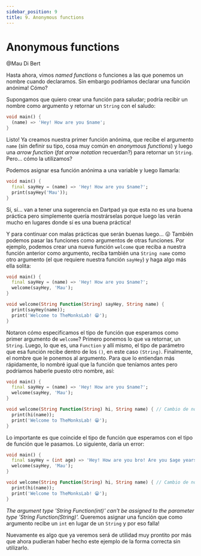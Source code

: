 ```yaml
---
sidebar_position: 9
title: 9. Anonymous functions
---
```


# Anonymous functions

@Mau Di Bert

Hasta ahora, vimos _named functions_ o funciones a las que ponemos un nombre cuando declaramos. Sin embargo podríamos declarar una función anónima! Cómo?

Supongamos que quiero crear una función para saludar; podría recibir un nombre como argumento y retornar un `String` con el saludo:

```dart
void main() {
  (name) => 'Hey! How are you $name';
}
```

Listo! Ya creamos nuestra primer función anónima, que recibe el argumento `name` (sin definir su tipo, cosa muy común en _anonymous functions_) y luego una _arrow function_ (_fat arrow notation_ recuerdan?) para retornar un `String`. Pero... cómo la utilizamos?

Podemos asignar esa función anónima a una variable y luego llamarla:

```dart
void main() {
  final sayHey = (name) => 'Hey! How are you $name?';
  print(sayHey('Mau'));
}
```

Sí, sí... van a tener una sugerencia en Dartpad ya que esta no es una buena práctica pero simplemente quería mostrárselas porque luego las verán mucho en lugares donde sí es una buena práctica!

Y para continuar con malas prácticas que serán buenas luego... 😛 También podemos pasar las funciones como argumentos de otras funciones. Por ejemplo, podemos crear una nueva función `welcome` que reciba a nuestra función anterior como argumento, reciba también una `String name` como otro argumento (el que requiere nuestra función `sayHey`) y haga algo más ella solita:

```dart
void main() {
  final sayHey = (name) => 'Hey! How are you $name?';
  welcome(sayHey, 'Mau');
}

void welcome(String Function(String) sayHey, String name) {
  print(sayHey(name));
  print('Welcome to TheMonksLab! 😁');
}
```

Notaron cómo especificamos el tipo de función que esperamos como primer argumento de `welcome`? Primero ponemos lo que va retornar, un `String`. Luego, lo que es, una `Function` y allí mismo, el tipo de parámetro que esa función recibe dentro de los `()`, en este caso `(String)`. Finalmente, el nombre que le ponemos al argumento. Para que lo entiendan más rápidamente, lo nombré igual que la función que teníamos antes pero podríamos haberle puesto otro nombre, así:

```dart
void main() {
  final sayHey = (name) => 'Hey! How are you $name?';
  welcome(sayHey, 'Mau');
}

void welcome(String Function(String) hi, String name) { // Cambio de nombre al argumento
  print(hi(name));
  print('Welcome to TheMonksLab! 😁');
}
```

Lo importante es que coincide el tipo de función que esperamos con el tipo de función que le pasamos. Lo siguiente, daría un error:

```dart
void main() {
  final sayHey = (int age) => 'Hey! How are you bro! Are you $age years old?';
  welcome(sayHey, 'Mau');
}

void welcome(String Function(String) hi, String name) { // Cambio de nombre al argumento
  print(hi(name));
  print('Welcome to TheMonksLab! 😁');
}
```

_The argument type 'String Function(int)' can't be assigned to the parameter type 'String Function(String)'._ Queremos asignar una función que como argumento recibe un `int` en lugar de un `String` y por eso falla!

Nuevamente es algo que ya veremos será de utilidad muy prontito por más que ahora pudieran haber hecho este ejemplo de la forma correcta sin utilizarlo.
